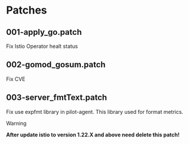 # Patches

## 001-apply_go.patch

Fix Istio Operator healt status

## 002-gomod_gosum.patch

Fix CVE

## 003-server_fmtText.patch

Fix use expfmt library in pilot-agent. This library used for format metrics.

> [!WARNING]
> **After update istio to version 1.22.X and above need delete this patch!**
